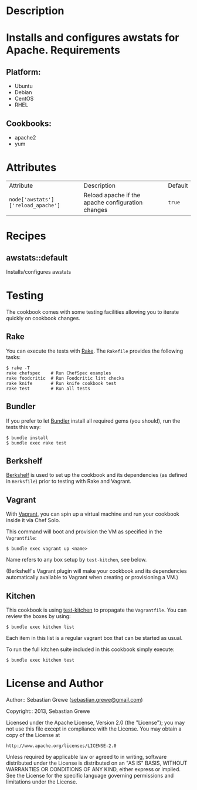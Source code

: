 Description
===========

Installs and configures awstats for Apache.
Requirements
============

## Platform:

* Ubuntu
* Debian
* CentOS
* RHEL

## Cookbooks:

* apache2
* yum

Attributes
==========

<table>
  <tr>
    <td>Attribute</td>
    <td>Description</td>
    <td>Default</td>
  </tr>
  <tr>
    <td><code>node['awstats']['reload_apache']</code></td>
    <td>Reload apache if the apache configuration changes</td>
    <td><code>true</code></td>
  </tr>
</table>

Recipes
=======

## awstats::default

Installs/configures awstats

Testing
=======

The cookbook comes with some testing facilities allowing you to iterate quickly
on cookbook changes.

## Rake

You can execute the tests with [Rake](http://rake.rubyforge.org). The `Rakefile`
provides the following tasks:

    $ rake -T
    rake chefspec    # Run ChefSpec examples
    rake foodcritic  # Run Foodcritic lint checks
    rake knife       # Run knife cookbook test
    rake test        # Run all tests

## Bundler

If you prefer to let [Bundler](http://gembundler.com) install all required gems
(you should), run the tests this way:

    $ bundle install
    $ bundle exec rake test

## Berkshelf

[Berkshelf](http://berkshelf.com) is used to set up the cookbook and its
dependencies (as defined in `Berksfile`) prior to testing with Rake and Vagrant.

## Vagrant

With [Vagrant](http://vagrantup.com), you can spin up a virtual machine and run
your cookbook inside it via Chef Solo.

This command will boot and provision the VM as specified in the
`Vagrantfile`:

    $ bundle exec vagrant up <name>

Name refers to any box setup by `test-kitchen`, see below.

(Berkshelf's Vagrant plugin will make your cookbook and its dependencies
automatically available to Vagrant when creating or provisioning a VM.)

## Kitchen

This cookbook is using [test-kitchen](https://github.com/opscode/test-kitchen)  to propagate
the `Vagrantfile`. You can review the boxes by using:

    $ bundle exec kitchen list

Each item in this list is a regular vagrant box that can be started as
usual.

To run the full kitchen suite included in this cookbook simply execute:

    $ bundle exec kitchen test

License and Author
==================

Author:: Sebastian Grewe (<sebastian.grewe@gmail.com>) 

Copyright:: 2013, Sebastian Grewe

Licensed under the Apache License, Version 2.0 (the "License");
you may not use this file except in compliance with the License.
You may obtain a copy of the License at

    http://www.apache.org/licenses/LICENSE-2.0

Unless required by applicable law or agreed to in writing, software
distributed under the License is distributed on an "AS IS" BASIS,
WITHOUT WARRANTIES OR CONDITIONS OF ANY KIND, either express or implied.
See the License for the specific language governing permissions and
limitations under the License.
